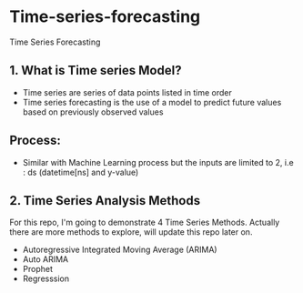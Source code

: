 # Time-series-forecasting
Time Series Forecasting

## 1. What is Time series Model?
* Time series are series of data points listed in time order
* Time series forecasting is the use of a model to predict future values based on previously observed values

## Process:
* Similar with Machine Learning process but the inputs are limited to 2, i.e : ds (datetime[ns] and y-value)

## 2. Time Series Analysis Methods
For this repo, I'm going to demonstrate 4 Time Series Methods. Actually there are more methods to explore, will update this repo later on.

* Autoregressive Integrated Moving Average (ARIMA)
* Auto ARIMA
* Prophet
* Regresssion
